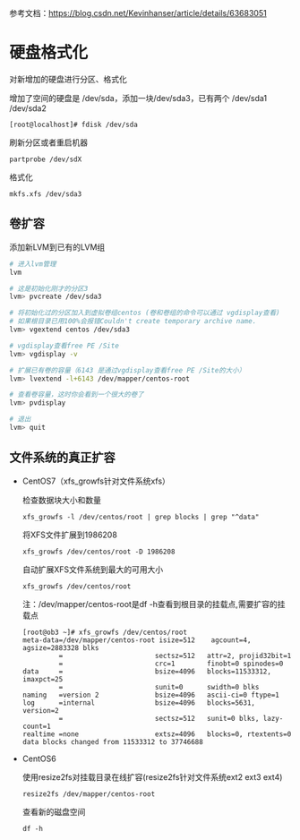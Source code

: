 参考文档：https://blog.csdn.net/Kevinhanser/article/details/63683051

# 硬盘格式化

对新增加的硬盘进行分区、格式化

增加了空间的硬盘是 /dev/sda，添加一块/dev/sda3，已有两个 /dev/sda1 /dev/sda2

```
[root@localhost]# fdisk /dev/sda
```

刷新分区或者重启机器

```
partprobe /dev/sdX
```

格式化

```
mkfs.xfs /dev/sda3
```

## 卷扩容

添加新LVM到已有的LVM组

```bash
# 进入lvm管理
lvm　　　　　　　　　　　　           

# 这是初始化刚才的分区3
lvm> pvcreate /dev/sda3

# 将初始化过的分区加入到虚拟卷组centos (卷和卷组的命令可以通过 vgdisplay查看)
# 如果根目录已用100%会报错Couldn't create temporary archive name.
lvm> vgextend centos /dev/sda3

# vgdisplay查看free PE /Site
lvm> vgdisplay -v

# 扩展已有卷的容量（6143 是通过vgdisplay查看free PE /Site的大小）
lvm> lvextend -l+6143 /dev/mapper/centos-root　　

# 查看卷容量，这时你会看到一个很大的卷了
lvm> pvdisplay

# 退出
lvm> quit
```



## 文件系统的真正扩容

- CentOS7（xfs_growfs针对文件系统xfs）

  检查数据块大小和数量

  ```
  xfs_growfs -l /dev/centos/root | grep blocks | grep "^data"
  ```

  将XFS文件扩展到1986208

  ```
  xfs_growfs /dev/centos/root -D 1986208
  ```

  自动扩展XFS文件系统到最大的可用大小

  ```
  xfs_growfs /dev/centos/root
  ```

  注：/dev/mapper/centos-root是df -h查看到根目录的挂载点,需要扩容的挂载点

  ```
  [root@ob3 ~]# xfs_growfs /dev/centos/root
  meta-data=/dev/mapper/centos-root isize=512    agcount=4, agsize=2883328 blks
           =                       sectsz=512   attr=2, projid32bit=1
           =                       crc=1        finobt=0 spinodes=0
  data     =                       bsize=4096   blocks=11533312, imaxpct=25
           =                       sunit=0      swidth=0 blks
  naming   =version 2              bsize=4096   ascii-ci=0 ftype=1
  log      =internal               bsize=4096   blocks=5631, version=2
           =                       sectsz=512   sunit=0 blks, lazy-count=1
  realtime =none                   extsz=4096   blocks=0, rtextents=0
  data blocks changed from 11533312 to 37746688
  ```

   

- CentOS6

  使用resize2fs对挂载目录在线扩容(resize2fs针对文件系统ext2 ext3 ext4)

  ```
  resize2fs /dev/mapper/centos-root
  ```

  查看新的磁盘空间

  ```
  df -h
  ```

  